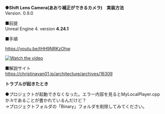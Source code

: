 **●Shift Lens Camera(あおり補正ができるカメラ)　実装方法**  
Version. 0.9.0

■前提  
Unreal Engine 4. version **4.24.1**    

■手順  

https://youtu.be/tHH9NRKzOhw

[![Watch the video](https://img.youtube.com/vi/tHH9NRKzOhw/0.jpg)](https://youtu.be/tHH9NRKzOhw)

■解説サイト  
https://christinayan01.jp/architecture/archives/16309

**トラブルが起きたとき**

●プロジェクトが起動できなくなった。エラー内容を見るとMyLocalPlayer.cppか.hであることが書かれているんだけど？  
→プロジェクトフォルダの「Binary」フォルダを削除してみてください。

